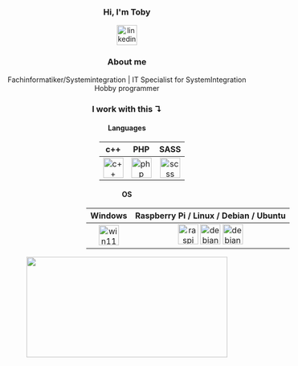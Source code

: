 <div align="center">

### Hi, I'm Toby 
[<img src='https://cdn.jsdelivr.net/gh/devicons/devicon@latest/icons/linkedin/linkedin-original.svg' alt='linkedin' height='40'>](https://www.linkedin.com/in/toby-wichmann-5b672529a)

### About me
Fachinformatiker/Systemintegration | IT Specialist for SystemIntegration  
Hobby programmer

### I work with this ↴

</div>

<div align="center">

#### Languages

</div>

<div style="margin: auto; margin-left: 39%; margin-right: 50%; width: 100%;">


|                                                             c++                                                              |                                                       PHP                                                        |                                                        SASS                                                         |
| :--------------------------------------------------------------------------------------------------------------------------: | :--------------------------------------------------------------------------------------------------------------: | :-----------------------------------------------------------------------------------------------------------------: |
| <img src='https://cdn.jsdelivr.net/gh/devicons/devicon@latest/icons/cplusplus/cplusplus-original.svg' alt='c++' height='40'> | <img src='https://cdn.jsdelivr.net/gh/devicons/devicon@latest/icons/php/php-original.svg' alt='php' height='40'> | <img src='https://cdn.jsdelivr.net/gh/devicons/devicon@latest/icons/sass/sass-original.svg' alt='scss' height='40'> |

</div>

<div align="center">

#### OS

</div>

<div style="margin: auto; margin-left: 34%; margin-right: 50%; width: 100%;">

|                                                            Windows                                                             |                                                                                                                                                                         Raspberry Pi / Linux / Debian / Ubuntu                                                                                                                                                                         |
| :----------------------------------------------------------------------------------------------------------------------------: | :------------------------------------------------------------------------------------------------------------------------------------------------------------------------------------------------------------------------------------------------------------------------------------------------------------------------------------------------------------------------------------: |
| <img src='https://cdn.jsdelivr.net/gh/devicons/devicon@latest/icons/windows11/windows11-original.svg' alt='win11' height='40'> | <img src='https://cdn.jsdelivr.net/gh/devicons/devicon@latest/icons/raspberrypi/raspberrypi-original.svg' alt='raspi' height='40'> <img src='https://cdn.jsdelivr.net/gh/devicons/devicon@latest/icons/debian/debian-original.svg' alt='debian' height='40'> <img src='https://cdn.jsdelivr.net/gh/devicons/devicon@latest/icons/ubuntu/ubuntu-original.svg' alt='debian' height='40'> |

</div>

<div align="center">

<img width="400" height="200" src="https://github-readme-stats.vercel.app/api/top-langs/?username=Toby-Fm&size_weight=0.15&count_weight=0.5&layout=compact&text_color=ffffff&title_color=ffffff&bg_color=f0f0f000">

</div>


<!--
<div id="header" align="center">
  <img src="https://komarev.com/ghpvc/?username=Toby-Fm&style=for-the-badge&color=blue" alt=""/>
</div>
<p align="center">
 <img width="1000" src="github-snake.svg" alt="snake"/>
</p>
-->
